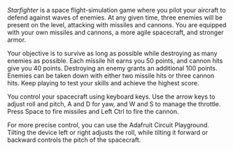 *Starfighter* is a space flight-simulation game where you pilot your aircraft to defend against waves of enemies. At any given time, three enemies will be present on the level, attacking with missiles and cannons. You are equipped with your own missiles and cannons, a more agile spacecraft, and stronger armor.

Your objective is to survive as long as possible while destroying as many enemies as possible. Each missile hit earns you 50 points, and cannon hits give you 40 points. Destroying an enemy grants an additional 100 points. Enemies can be taken down with either two missile hits or three cannon hits. Keep playing to test your skills and achieve the highest score.

You control your spacecraft using keyboard keys. Use the arrow keys to adjust roll and pitch, A and D for yaw, and W and S to manage the throttle. Press Space to fire missiles and Left Ctrl to fire the cannon.

For more precise control, you can use the Adafruit Circuit Playground. Tilting the device left or right adjusts the roll, while tilting it forward or backward controls the pitch of the spacecraft.
